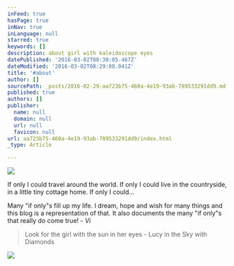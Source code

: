 ```yaml
---
inFeed: true
hasPage: true
inNav: true
inLanguage: null
starred: true
keywords: []
description: about girl with kaleidoscope eyes
datePublished: '2016-03-02T08:30:05.467Z'
dateModified: '2016-03-02T08:29:08.041Z'
title: '#about'
author: []
sourcePath: _posts/2016-02-29-aa723b75-460a-4e19-93ab-789533291dd9.md
published: true
authors: []
publisher:
  name: null
  domain: null
  url: null
  favicon: null
url: aa723b75-460a-4e19-93ab-789533291dd9/index.html
_type: Article

---
```

![](https://s3-us-west-2.amazonaws.com/the-grid-img/p/fb901588d53b81ed87fe2687e3307f9374a6d51d.jpg)

If only I could travel around the world. If only I could live in the countryside, in a little tiny cottage home. If only I could...

Many "if only"s fill up my life. I dream, hope and wish for many things and this blog is a representation of that. It also documents the many "if only"s that really do come true! _- Vi_

> Look for the girl with the sun in her eyes - Lucy in the Sky with Diamonds

![](https://s3-us-west-2.amazonaws.com/the-grid-img/p/63f5a9ba0aa980e6357936686aa8b1f44c37417a.png)